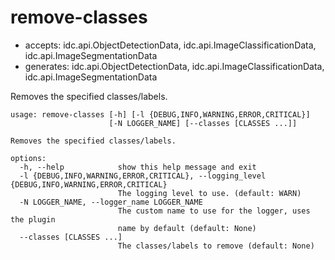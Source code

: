 # remove-classes

* accepts: idc.api.ObjectDetectionData, idc.api.ImageClassificationData, idc.api.ImageSegmentationData
* generates: idc.api.ObjectDetectionData, idc.api.ImageClassificationData, idc.api.ImageSegmentationData

Removes the specified classes/labels.

```
usage: remove-classes [-h] [-l {DEBUG,INFO,WARNING,ERROR,CRITICAL}]
                      [-N LOGGER_NAME] [--classes [CLASSES ...]]

Removes the specified classes/labels.

options:
  -h, --help            show this help message and exit
  -l {DEBUG,INFO,WARNING,ERROR,CRITICAL}, --logging_level {DEBUG,INFO,WARNING,ERROR,CRITICAL}
                        The logging level to use. (default: WARN)
  -N LOGGER_NAME, --logger_name LOGGER_NAME
                        The custom name to use for the logger, uses the plugin
                        name by default (default: None)
  --classes [CLASSES ...]
                        The classes/labels to remove (default: None)
```
